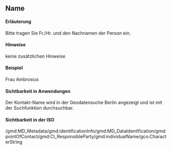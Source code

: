 ## Name

#### Erläuterung
Bitte tragen Sie Fr./Hr. und den Nachnamen der Person ein.

#### Hinweise
keine zusätzlichen Hinweise

#### Beispiel
Frau Ambrosius

#### Sichtbarkeit in Anwendungen
Der Kontakt-Name wird in der Geodatensuche Berlin angezeigt und ist mit der Suchfunktion durchsuchbar.

#### Sichtbarkeit in der ISO
/gmd:MD_Metadata/gmd:identificationInfo/gmd:MD_DataIdentification/gmd:pointOfContact/gmd:CI_ResponsibleParty/gmd:individualName/gco:CharacterString

